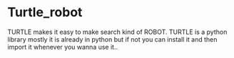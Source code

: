 # Turtle_robot
TURTLE makes it easy to make search kind of ROBOT.
TURTLE is a python library mostly it is already in python but if not you can install it and then import it whenever you wanna use it..
